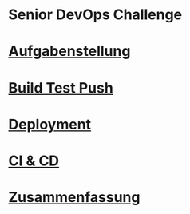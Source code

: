 # Senior DevOps Challenge

# [Aufgabenstellung](doc/1_aufgabenstellung.md)
# [Build Test Push](doc/2_build_test_push.md)
# [Deployment](doc/3_deployment.md)
# [CI & CD](doc/4_ci_cd.md)
# [Zusammenfassung](doc/5_zusammenfassung.md)


